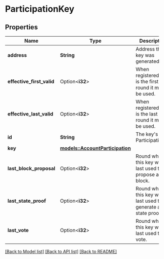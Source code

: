 # ParticipationKey

## Properties

Name | Type | Description | Notes
------------ | ------------- | ------------- | -------------
**address** | **String** | Address the key was generated for. | 
**effective_first_valid** | Option<**i32**> | When registered, this is the first round it may be used. | [optional]
**effective_last_valid** | Option<**i32**> | When registered, this is the last round it may be used. | [optional]
**id** | **String** | The key's ParticipationID. | 
**key** | [**models::AccountParticipation**](AccountParticipation.md) |  | 
**last_block_proposal** | Option<**i32**> | Round when this key was last used to propose a block. | [optional]
**last_state_proof** | Option<**i32**> | Round when this key was last used to generate a state proof. | [optional]
**last_vote** | Option<**i32**> | Round when this key was last used to vote. | [optional]

[[Back to Model list]](../README.md#documentation-for-models) [[Back to API list]](../README.md#documentation-for-api-endpoints) [[Back to README]](../README.md)


